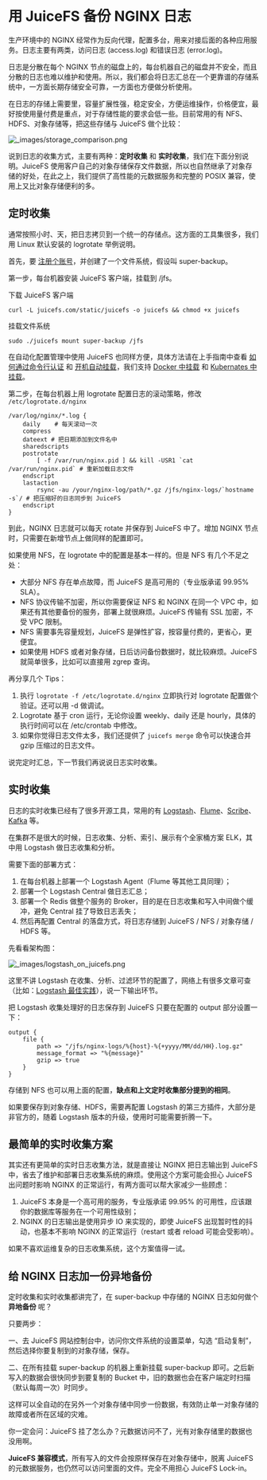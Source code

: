 # 用 JuiceFS 备份 NGINX 日志

生产环境中的 NGINX 经常作为反向代理，配置多台，用来对接后面的各种应用服务。日志主要有两类，访问日志 (access.log) 和错误日志 (error.log)。

日志是分散在每个 NGINX 节点的磁盘上的，每台机器自己的磁盘并不安全，而且分散的日志也难以维护和使用。所以，我们都会将日志汇总在一个更靠谱的存储系统中，一方面长期存储安全可靠，一方面也方便做分析使用。

在日志的存储上需要里，容量扩展性强，稳定安全，方便运维操作，价格便宜，最好按使用量付费是重点，对于存储性能的要求会低一些。目前常用的有 NFS、HDFS、对象存储等，把这些存储与 JuiceFS 做个比较：

![_images/storage_comparison.png](https://juicefs.com/docs/zh/_images/storage_comparison.png)

说到日志的收集方式，主要有两种：**定时收集** 和 **实时收集**，我们在下面分别说明。JuiceFS 使用客户自己的对象存储保存文件数据，所以也自然继承了对象存储的好处，在此之上，我们提供了高性能的元数据服务和完整的 POSIX 兼容，使用上又比对象存储便利的多。

## 定时收集

通常按照小时、天，把日志拷贝到一个统一的存储点。这方面的工具集很多，我们用 Linux 默认安装的 logrotate 举例说明。

首先，要 [注册个账号](https://juicefs.com/accounts/register)，并创建了一个文件系统，假设叫 super-backup。

第一步，每台机器安装 JuiceFS 客户端，挂载到 /jfs。

下载 JuiceFS 客户端

```
curl -L juicefs.com/static/juicefs -o juicefs && chmod +x juicefs
```

挂载文件系统

```
sudo ./juicefs mount super-backup /jfs
```

在自动化配置管理中使用 JuiceFS 也同样方便，具体方法请在上手指南中查看 [如何通过命令行认证](https://juicefs.com/docs/zh/getting_started.html#remember-authentication) 和 [开机自动挂载](https://juicefs.com/docs/zh/getting_started.html#mount-on-boot)，我们支持 [Docker 中挂载](https://juicefs.com/docs/zh/getting_started.html#mount-in-docker) 和 [Kubernates 中挂载](https://juicefs.com/docs/zh/use_juicefs_in_kubernetes.html)。

第二步，在每台机器上用 logrotate 配置日志的滚动策略，修改 `/etc/logrotate.d/nginx`

```
/var/log/nginx/*.log {
    daily    # 每天滚动一次
    compress
    dateext # 把日期添加到文件名中
    sharedscripts
    postrotate
        [ -f /var/run/nginx.pid ] && kill -USR1 `cat /var/run/nginx.pid` # 重新加载日志文件
    endscript
    lastaction
        rsync -au /your/nginx-log/path/*.gz /jfs/nginx-logs/`hostname -s`/ # 把压缩好的日志同步到 JuiceFS
    endscript
}
```

到此，NGINX 日志就可以每天 rotate 并保存到 JuiceFS 中了。增加 NGINX 节点时，只需要在新增节点上做同样的配置即可。

如果使用 NFS，在 logrotate 中的配置是基本一样的。但是 NFS 有几个不足之处：

- 大部分 NFS 存在单点故障，而 JuiceFS 是高可用的（专业版承诺 99.95% SLA）。
- NFS 协议传输不加密，所以你需要保证 NFS 和 NGINX 在同一个 VPC 中，如果还有其他要备份的服务，部署上就很麻烦。JuiceFS 传输有 SSL 加密，不受 VPC 限制。
- NFS 需要事先容量规划，JuiceFS 是弹性扩容，按容量付费的，更省心，更便宜。
- 如果使用 HDFS 或者对象存储，日后访问备份数据时，就比较麻烦。JuiceFS 就简单很多，比如可以直接用 zgrep 查询。

再分享几个 Tips：

1. 执行 `logrotate -f /etc/logrotate.d/nginx` 立即执行对 logrotate 配置做个验证。还可以用 -d 做调试。
2. Logrotate 基于 cron 运行，无论你设置 weekly、daily 还是 hourly，具体的执行时间可以在 /etc/crontab 中修改。
3. 如果你觉得日志文件太多，我们还提供了 `juicefs merge` 命令可以快速合并 gzip 压缩过的日志文件。

说完定时汇总，下一节我们再说说日志实时收集。

## 实时收集

日志的实时收集已经有了很多开源工具，常用的有 [Logstash](https://www.elastic.co/products/logstash)、[Flume](https://flume.apache.org/)、[Scribe](https://github.com/facebookarchive/scribe)、[Kafka](https://kafka.apache.org/) 等。

在集群不是很大的时候，日志收集、分析、索引、展示有个全家桶方案 ELK，其中用 Logstash 做日志收集和分析。

需要下面的部署方式：

1. 在每台机器上部署一个 Logstash Agent（Flume 等其他工具同理）；
2. 部署一个 Logstash Central 做日志汇总；
3. 部署一个 Redis 做整个服务的 Broker，目的是在日志收集和写入中间做个缓冲，避免 Central 挂了导致日志丢失；
4. 然后再配置 Central 的落盘方式，将日志存储到 JuiceFS / NFS / 对象存储 / HDFS 等。

先看看架构图：

![_images/logstash_on_juicefs.png](https://juicefs.com/docs/zh/_images/logstash_on_juicefs.png)

这里不讲 Logstash 在收集、分析、过滤环节的配置了，网络上有很多文章可查（比如：[Logstash 最佳实践](https://doc.yonyoucloud.com/doc/logstash-best-practice-cn/index.html)），说一下输出环节。

把 Logstash 收集处理好的日志保存到 JuiceFS 只要在配置的 output 部分设置一下：

```
output {
    file {
        path => "/jfs/nginx-logs/%{host}-%{+yyyy/MM/dd/HH}.log.gz"
        message_format => "%{message}"
        gzip => true
    }
}
```

存储到 NFS 也可以用上面的配置，**缺点和上文定时收集部分提到的相同**。

如果要保存到对象存储、HDFS，需要再配置 Logstash 的第三方插件，大部分是非官方的，随着 Logstash 版本的升级，使用时可能需要折腾一下。

## 最简单的实时收集方案

其实还有更简单的实时日志收集方法，就是直接让 NGINX 把日志输出到 JuiceFS 中，省去了维护和部署日志收集系统的麻烦。使用这个方案可能会担心 JuiceFS 出问题时影响 NGINX 的正常运行，有两方面可以帮大家减少一些顾虑：

1. JuiceFS 本身是一个高可用的服务，专业版承诺 99.95% 的可用性，应该跟你的数据库等服务在一个可用性级别；
2. NGINX 的日志输出是使用异步 IO 来实现的，即使 JuiceFS 出现暂时性的抖动，也基本不影响 NGINX 的正常运行（restart 或者 reload 可能会受影响）。

如果不喜欢运维复杂的日志收集系统，这个方案值得一试。

## 给 NGINX 日志加一份异地备份

定时收集和实时收集都讲完了，在 super-backup 中存储的 NGINX 日志如何做个 **异地备份** 呢？

只要两步：

一、去 JuiceFS 网站控制台中，访问你文件系统的设置菜单，勾选 “启动复制”，然后选择你要复制到的对象存储，保存。

二、在所有挂载 super-backup 的机器上重新挂载 super-backup 即可。之后新写入的数据会很快同步到要复制的 Bucket 中，旧的数据也会在客户端定时扫描（默认每周一次）时同步。

这样可以全自动的在另外一个对象存储中同步一份数据，有效防止单一对象存储的故障或者所在区域的灾难。

你一定会问：JuiceFS 挂了怎么办？元数据访问不了，光有对象存储里的数据也没用啊。

**JuiceFS 兼容模式**，所有写入的文件会按原样保存在对象存储中，脱离 JuiceFS 的元数据服务，也仍然可以访问里面的文件。完全不用担心 JuiceFS Lock-in。